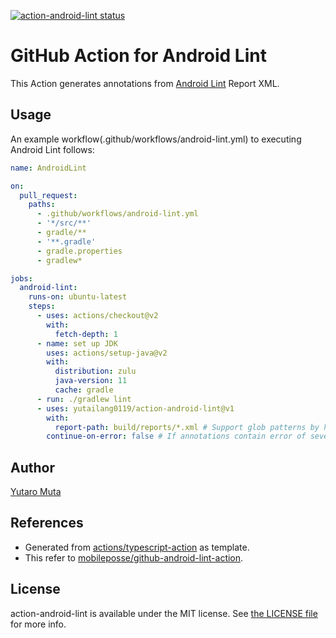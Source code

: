 <a href="https://github.com/yutailang0119/action-android-lint/actions"><img alt="action-android-lint status" src="https://github.com/yutailang0119/action-android-lint/workflows/build-test/badge.svg"></a>

# GitHub Action for Android Lint

This Action generates annotations from [Android Lint](https://developer.android.com/studio/write/lint) Report XML.

## Usage

An example workflow(.github/workflows/android-lint.yml) to executing Android Lint follows:

```yml
name: AndroidLint

on:
  pull_request:
    paths:
      - .github/workflows/android-lint.yml
      - '*/src/**'
      - gradle/**
      - '**.gradle'
      - gradle.properties
      - gradlew*

jobs:
  android-lint:
    runs-on: ubuntu-latest
    steps:
      - uses: actions/checkout@v2
        with:
          fetch-depth: 1
      - name: set up JDK
        uses: actions/setup-java@v2
        with:
          distribution: zulu
          java-version: 11
          cache: gradle
      - run: ./gradlew lint
      - uses: yutailang0119/action-android-lint@v1
        with:
          report-path: build/reports/*.xml # Support glob patterns by https://www.npmjs.com/package/@actions/glob
        continue-on-error: false # If annotations contain error of severity, action-android-lint exit 1.
```

## Author

[Yutaro Muta](https://github.com/yutailang0119)

## References

- Generated from [actions/typescript-action](https://github.com/actions/typescript-action) as template.
- This refer to [mobileposse/github-android-lint-action](https://github.com/mobileposse/github-android-lint-action).

## License

action-android-lint is available under the MIT license. See [the LICENSE file](./LICENSE) for more info.
